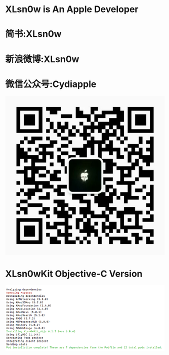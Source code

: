 # XLsn0w is An Apple Developer 
# 简书:XLsn0w 
# 新浪微博:XLsn0w 
# 微信公众号:Cydiapple

![image](https://raw.githubusercontent.com/XLsn0w/XLsn0w/XLsn0w/XLsn0wLibrary/Cydiapple.png)

XLsn0wKit Objective-C Version
=============
![XLsn0wKit_objc](https://raw.githubusercontent.com/XLsn0w/XLsn0w/XLsn0w/XLsn0wLibrary/Resources/XLsn0wKit.png)
